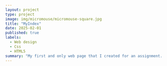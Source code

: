 ```yaml
---
layout: project
type: project
image: img/micromouse/micromouse-square.jpg
title: "MyIndex"
date: 2025-02-01
published: true
labels:
  - Web design
  - Css
  - HTML5
summary: "My first and only web page that I created for an assignment. I reallly enjoy building web pages by assignment but I have not had much additional time to practice."
---
```


